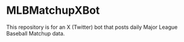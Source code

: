 # MLBMatchupXBot
This repository is for an X (Twitter) bot that posts daily Major League Baseball Matchup data. 
